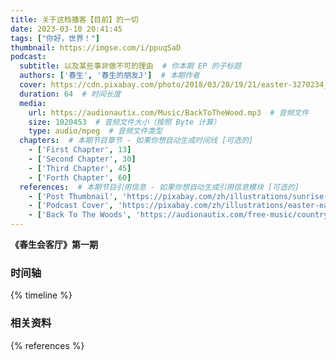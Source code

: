 ```yaml
---
title: 关于这档播客【目前】的一切
date: 2023-03-10 20:41:45
tags: ["你好，世界！"]
thumbnail: https://imgse.com/i/ppuqSaD
podcast:
  subtitle: 以及某些事非做不可的理由  # 你本期 EP 的子标题
  authors: ['春生', '春生的朋友J']  # 本期作者
  cover: https://cdn.pixabay.com/photo/2018/03/28/19/21/easter-3270234_1280.jpg  # 网页端播放器上的图片
  duration: 64  # 时间长度
  media:
    url: https://audionautix.com/Music/BackToTheWood.mp3  # 音频文件
    size: 1020453  # 音频文件大小（按照 Byte 计算）
    type: audio/mpeg  # 音频文件类型
  chapters:  # 本期节目章节 - 如果你想自动生成时间线 [可选的]
    - ['First Chapter', 13]  
    - ['Second Chapter', 30]
    - ['Third Chapter', 45]
    - ['Forth Chapter', 60]
  references:  # 本期节目引用信息 - 如果你想自动生成引用信息模块 [可选的]
    - ['Post Thumbnail', 'https://pixabay.com/zh/illustrations/sunrise-ocean-ship-sun-sunset-5863751/']
    - ['Podcast Cover', 'https://pixabay.com/zh/illustrations/easter-easter-bunny-rabbit-ears-3270234/']
    - ['Back To The Woods', 'https://audionautix.com/free-music/country']
---
```

**《春生会客厅》第一期**
<!--more-->

### 时间轴

{% timeline %}

### 相关资料

{% references %}
